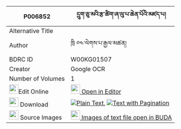 |P006852|དྲུག་ཅུ་མའི་རྩ་ཚིག་ཞ་ལུ་པ་ཆེན་པོའི་མཛད་པ། 
| --- | --- 
|Alternative Title |
|Author| ཁྲི ༠༤་ལེགས་པ་རྒྱལ་མཚན།
|BDRC ID | W00KG01507
|Creator | Google OCR
|Number of Volumes| 1
|<img width="25" src="https://img.icons8.com/color/25/000000/edit-property.png">Edit Online| [<img width="25" src="https://avatars.githubusercontent.com/u/45091458?s=200&v=4"> Open in Editor](http://editor.openpecha.org/P006852)
|<img width="25" src="https://img.icons8.com/fluent/48/000000/download-2.png"/>  Download | [![](https://img.icons8.com/color/20/000000/txt.png)Plain Text](https://github.com/Openpecha/P006852/releases/download/v1/drukchu_ma_i_tsatsik_shyalupa__plain_P006852.zip), [![](https://img.icons8.com/color/20/000000/txt.png)Text with Pagination](https://github.com/Openpecha/P006852/releases/download/v1/drukchu_ma_i_tsatsik_shyalupa__pages_P006852.zip)
|<img width="25" src="https://img.icons8.com/plasticine/100/000000/pictures-folder.png"/>  Source Images | [<img width="25" src="https://library.bdrc.io/icons/BUDA-small.svg"> Images of text file open in BUDA](https://library.bdrc.io/show/bdr:W00KG01507)